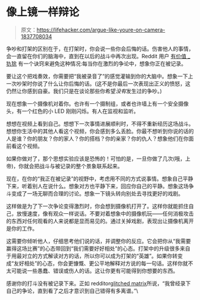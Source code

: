# 像上镜一样辩论

> 原文：<https://lifehacker.com/argue-like-youre-on-camera-1837708034>

争吵和打架的区别在于，在打架时，你会说一些你会后悔的话。伤害他人的事情，会一直留在你们的脑海中，直到在以后的战斗中再次出现。Reddit 用户 [有价值 _ 犰狳](https://www.reddit.com/r/LifeProTips/comments/cu7g7q/lpt_if_youre_ever_in_the_heat_of_an_argument/) 有一个诀窍来避免这种情况:每当你在激烈的争论中，想象你正在被记录。



要让这个把戏奏效，你需要把“我被录音了”的感觉灌输到你的大脑中。想象一下上一次吵架时你说了什么让你后悔的话。(这不是你最后一次表现出正义的愤怒，这仍然让你感到自豪。我们只是在谈论那些你希望*没有*发生过的争吵。)

现在想象一个摄像机对着你。也许有一个摄制组，或者也许墙上有一个安全摄像头，有一个红色的小 LED 刚刚闪烁。有人在监视和监听。

想想在视频上看到自己。想想下一次事情进展顺利时，不得不重新经历这场战斗。想想你生活中的其他人看这个视频，你会感到多么丢脸。你最不想听到你说的话的人是谁？你的朋友？你的家人？你的搭档？你的亲家？你的仇人？想象他们在你面前看这个视频。

如果你做对了，那个思想实验应该是恐怖的！可怕的是，一旦你做了几次(哦，上帝)，你就会把战斗与被记录的整个景象联系起来。

现在，在你的“我正在被记录”的视野中，考虑用不同的方式说事情。想象自己平静下来，听着别人在说什么。想象对方也平静下来，回应你自己的平静。想象这场争斗变成了一场无聊而合理的讨论。想象一下镜头转向别处去寻找更好的戏剧。

这样做是为了下一次争论变得激烈时，你会想到摄像机打开了。这样你就能抓住自己，放慢速度，像有观众一样说话。不要对着想象中的摄像机玩——任何消极攻击的东西对任何观看的人来说都是显而易见的。通过关掉戏剧，表现出让摄像机离开是你的工作。

这需要你倾听他人，仔细思考他们说的话，并调整你的反应。它会把你从“我需要赢得这场比赛”的心态带回到“我们需要好好相处”的心态。打架中的升级很多来自于用最对立的方式解读对方的话，所以你可以成为打架的“英雄”。如果你转变成“友好相处”的心态，你会更慷慨、更公平地解释对方说的每一句话。这样你就不太可能说一些愚蠢、错误或伤人的话。这让你更有可能得到你想要的东西。

感谢你的打斗没有被记录下来。正如 redditor[glitched matrix](https://www.reddit.com/r/LifeProTips/comments/cu7g7q/lpt_if_youre_ever_in_the_heat_of_an_argument/exs6h43/)所说，“我曾经录下自己的争论，直到看了之后才意识到自己错得有多离谱。”\